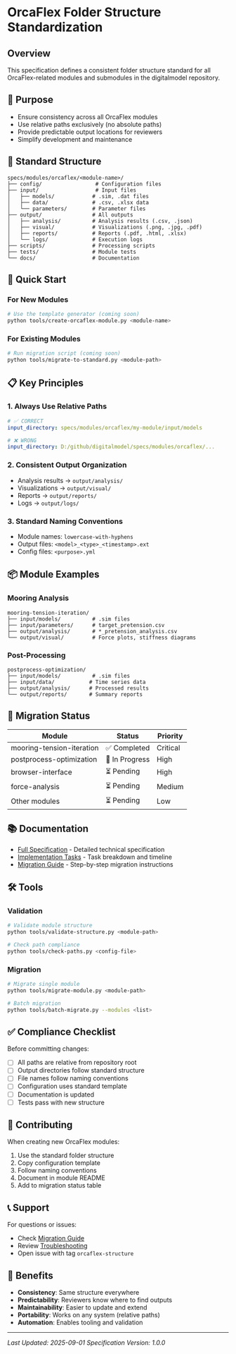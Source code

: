 # OrcaFlex Folder Structure Standardization

## Overview
This specification defines a consistent folder structure standard for all OrcaFlex-related modules and submodules in the digitalmodel repository.

## 🎯 Purpose
- Ensure consistency across all OrcaFlex modules
- Use relative paths exclusively (no absolute paths)
- Provide predictable output locations for reviewers
- Simplify development and maintenance

## 📁 Standard Structure

```
specs/modules/orcaflex/<module-name>/
├── config/                 # Configuration files
├── input/                  # Input files
│   ├── models/            # .sim, .dat files
│   ├── data/              # .csv, .xlsx data
│   └── parameters/        # Parameter files
├── output/                # All outputs
│   ├── analysis/          # Analysis results (.csv, .json)
│   ├── visual/            # Visualizations (.png, .jpg, .pdf)
│   ├── reports/           # Reports (.pdf, .html, .xlsx)
│   └── logs/              # Execution logs
├── scripts/               # Processing scripts
├── tests/                 # Module tests
└── docs/                  # Documentation
```

## 🚀 Quick Start

### For New Modules
```bash
# Use the template generator (coming soon)
python tools/create-orcaflex-module.py <module-name>
```

### For Existing Modules
```bash
# Run migration script (coming soon)
python tools/migrate-to-standard.py <module-path>
```

## 📋 Key Principles

### 1. Always Use Relative Paths
```yaml
# ✅ CORRECT
input_directory: specs/modules/orcaflex/my-module/input/models

# ❌ WRONG
input_directory: D:/github/digitalmodel/specs/modules/orcaflex/...
```

### 2. Consistent Output Organization
- Analysis results → `output/analysis/`
- Visualizations → `output/visual/`
- Reports → `output/reports/`
- Logs → `output/logs/`

### 3. Standard Naming Conventions
- Module names: `lowercase-with-hyphens`
- Output files: `<model>_<type>_<timestamp>.ext`
- Config files: `<purpose>.yml`

## 📦 Module Examples

### Mooring Analysis
```
mooring-tension-iteration/
├── input/models/          # .sim files
├── input/parameters/      # target_pretension.csv
├── output/analysis/       # *_pretension_analysis.csv
└── output/visual/         # Force plots, stiffness diagrams
```

### Post-Processing
```
postprocess-optimization/
├── input/models/          # .sim files
├── input/data/           # Time series data
├── output/analysis/      # Processed results
└── output/reports/       # Summary reports
```

## 🔄 Migration Status

| Module | Status | Priority |
|--------|--------|----------|
| mooring-tension-iteration | ✅ Completed | Critical |
| postprocess-optimization | 🔄 In Progress | High |
| browser-interface | ⏳ Pending | High |
| force-analysis | ⏳ Pending | Medium |
| Other modules | ⏳ Pending | Low |

## 📚 Documentation

- [Full Specification](spec.md) - Detailed technical specification
- [Implementation Tasks](tasks.md) - Task breakdown and timeline
- [Migration Guide](docs/migration-guide.md) - Step-by-step migration instructions

## 🛠️ Tools

### Validation
```bash
# Validate module structure
python tools/validate-structure.py <module-path>

# Check path compliance
python tools/check-paths.py <config-file>
```

### Migration
```bash
# Migrate single module
python tools/migrate-module.py <module-path>

# Batch migration
python tools/batch-migrate.py --modules <list>
```

## ✅ Compliance Checklist

Before committing changes:
- [ ] All paths are relative from repository root
- [ ] Output directories follow standard structure
- [ ] File names follow naming conventions
- [ ] Configuration uses standard template
- [ ] Documentation is updated
- [ ] Tests pass with new structure

## 🤝 Contributing

When creating new OrcaFlex modules:
1. Use the standard folder structure
2. Copy configuration template
3. Follow naming conventions
4. Document in module README
5. Add to migration status table

## 📞 Support

For questions or issues:
- Check [Migration Guide](docs/migration-guide.md)
- Review [Troubleshooting](docs/troubleshooting.md)
- Open issue with tag `orcaflex-structure`

## 🎯 Benefits

- **Consistency**: Same structure everywhere
- **Predictability**: Reviewers know where to find outputs
- **Maintainability**: Easier to update and extend
- **Portability**: Works on any system (relative paths)
- **Automation**: Enables tooling and validation

---

*Last Updated: 2025-09-01*
*Specification Version: 1.0.0*
